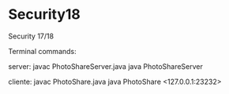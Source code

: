 # Security18
Security 17/18

Terminal commands:

server: javac PhotoShareServer.java
        java PhotoShareServer
        
cliente: javac PhotoShare.java
         java PhotoShare <userId> <password> <127.0.0.1:23232>

